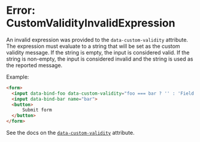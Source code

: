 # Error: CustomValidityInvalidExpression

An invalid expression was provided to the `data-custom-validity` attribute. The expression must evaluate to a string that will be set as the custom validity message. If the string is empty, the input is considered valid. If the string is non-empty, the input is considered invalid and the string is used as the reported message.

Example:

```html
<form>
  <input data-bind-foo data-custom-validity="foo === bar ? '' : 'Field values must be the same.'" name="foo">
  <input data-bind-bar name="bar">
  <button>
      Submit form
  </button>
</form>
```

See the docs on the [`data-custom-validity`](/reference/attribute_plugins#data-custom-validity) attribute.